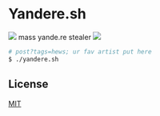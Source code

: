 # Yandere.sh  
![](https://img.shields.io/badge/code-yandere-blueviolet)
mass yande.re stealer 
![](https://1.bp.blogspot.com/-fIfEmdtv-GI/XUdOAc8Et4I/AAAAAAAAJmU/InyiZ1lRIHsZ7pGhBnjapfTt5BG_FBVEACEwYBhgL/s1600/Screenshot_56.png)  

```sh
# post?tags=hews; ur fav artist put here
$ ./yandere.sh
```
## License
[MIT](https://choosealicense.com/licenses/mit/)
